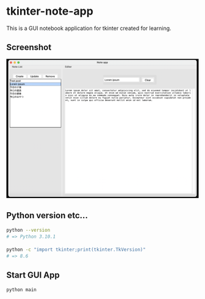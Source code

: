 # tkinter-note-app

This is a GUI notebook application for tkinter created for learning.

## Screenshot

![Screenshot](./demo/screenshot.png)

## Python version etc...

```sh
python --version
# => Python 3.10.1

python -c "import tkinter;print(tkinter.TkVersion)"
# => 8.6
```

## Start GUI App

```sh
python main
```
